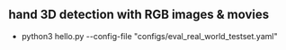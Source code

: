 ## hand 3D detection with RGB images & movies

- python3 hello.py --config-file "configs/eval_real_world_testset.yaml"
